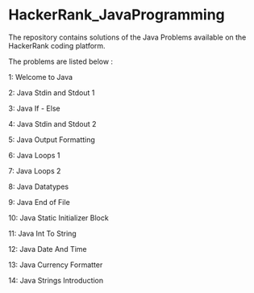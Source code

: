 # HackerRank_JavaProgramming

The repository contains solutions of the Java Problems available on the HackerRank coding platform.

The problems are listed below : 

1: Welcome to Java

2: Java Stdin and Stdout 1

3: Java If - Else

4: Java Stdin and Stdout 2

5: Java Output Formatting

6: Java Loops 1

7: Java Loops 2

8: Java Datatypes

9: Java End of File

10: Java Static Initializer Block

11: Java Int To String

12: Java Date And Time

13: Java Currency Formatter

14: Java Strings Introduction